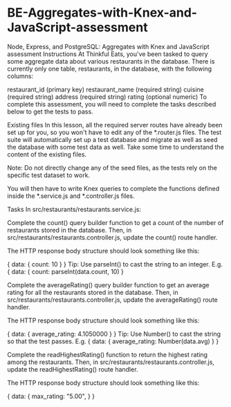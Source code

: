 # BE-Aggregates-with-Knex-and-JavaScript-assessment

Node, Express, and PostgreSQL: Aggregates with Knex and JavaScript assessment
Instructions
At Thinkful Eats, you've been tasked to query some aggregate data about various restaurants in the database. There is currently only one table, restaurants, in the database, with the following columns:

restaurant_id (primary key)
restaurant_name (required string)
cuisine (required string)
address (required string)
rating (optional numeric)
To complete this assessment, you will need to complete the tasks described below to get the tests to pass.

Existing files
In this lesson, all the required server routes have already been set up for you, so you won't have to edit any of the *.router.js files. The test suite will automatically set up a test database and migrate as well as seed the database with some test data as well. Take some time to understand the content of the existing files.

Note: Do not directly change any of the seed files, as the tests rely on the specific test dataset to work.

You will then have to write Knex queries to complete the functions defined inside the *.service.js and *.controller.js files.

Tasks
In src/restaurants/restaurants.service.js:

Complete the count() query builder function to get a count of the number of restaurants stored in the database. Then, in src/restaurants/restaurants.controller.js, update the count() route handler.

The HTTP response body structure should look something like this:

{ data:  { count: 10 } }
Tip: Use parseInt() to cast the string to an integer. E.g. { data: { count: parseInt(data.count, 10) }

Complete the averageRating() query builder function to get an average rating for all the restaurants stored in the database. Then, in src/restaurants/restaurants.controller.js, update the averageRating() route handler.

The HTTP response body structure should look something like this:

{ data: { average_rating: 4.1050000 } }
Tip: Use Number() to cast the string so that the test passes. E.g. { data: { average_rating: Number(data.avg) } }

Complete the readHighestRating() function to return the highest rating among the restaurants. Then, in src/restaurants/restaurants.controller.js, update the readHighestRating() route handler.

The HTTP response body structure should look something like this:

{ data: {
    max_rating: "5.00",
  }
}
